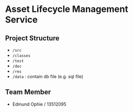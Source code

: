 # Asset Lifecycle Management Service

## Project Structure
- `/src`
- `/classes`
- `/test`
- `/doc`
- `/res`
- `/data` : contain db file (e.g. sql file)

## Team Member
- Edmund Ophie / 13512095